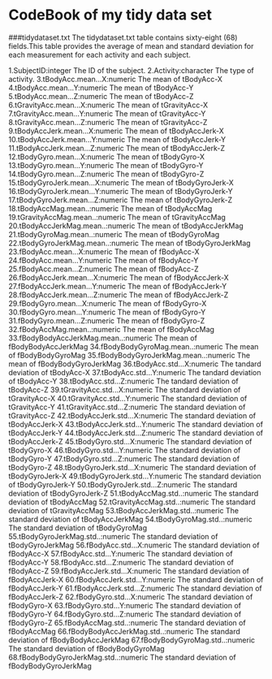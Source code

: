 CodeBook of my tidy data set
==================
###tidydataset.txt
The tidydataset.txt table contains sixty-eight (68) fields.This table provides the average of mean and standard deviation for each measurement for each activity and each subject.

1.SubjectID:integer The ID of the subject.
2.Activity:character The type of activity.
3.tBodyAcc.mean...X:numeric The mean of tBodyAcc-X
4.tBodyAcc.mean...Y:numeric The mean of tBodyAcc-Y
5.tBodyAcc.mean...Z:numeric The mean of tBodyAcc-Z
6.tGravityAcc.mean...X:numeric The mean of tGravityAcc-X
7.tGravityAcc.mean...Y:numeric The mean of tGravityAcc-Y
8.tGravityAcc.mean...Z:numeric The mean of tGravityAcc-Z
9.tBodyAccJerk.mean...X:numeric The mean of tBodyAccJerk-X
10.tBodyAccJerk.mean...Y:numeric The mean of tBodyAccJerk-Y
11.tBodyAccJerk.mean...Z:numeric The mean of tBodyAccJerk-Z
12.tBodyGyro.mean...X:numeric The mean of tBodyGyro-X
13.tBodyGyro.mean...Y:numeric The mean of tBodyGyro-Y
14.tBodyGyro.mean...Z:numeric The mean of tBodyGyro-Z
15.tBodyGyroJerk.mean...X:numeric The mean of tBodyGyroJerk-X
16.tBodyGyroJerk.mean...Y:numeric The mean of tBodyGyroJerk-Y
17.tBodyGyroJerk.mean...Z:numeric The mean of tBodyGyroJerk-Z
18.tBodyAccMag.mean..:numeric The mean of tBodyAccMag
19.tGravityAccMag.mean..:numeric The mean of tGravityAccMag
20.tBodyAccJerkMag.mean..:numeric The mean of tBodyAccJerkMag
21.tBodyGyroMag.mean..:numeric The mean of tBodyGyroMag
22.tBodyGyroJerkMag.mean..:numeric The mean of tBodyGyroJerkMag
23.fBodyAcc.mean...X:numeric The mean of fBodyAcc-X
24.fBodyAcc.mean...Y:numeric The mean of fBodyAcc-Y
25.fBodyAcc.mean...Z:numeric The mean of fBodyAcc-Z
26.fBodyAccJerk.mean...X:numeric The mean of fBodyAccJerk-X
27.fBodyAccJerk.mean...Y:numeric The mean of fBodyAccJerk-Y
28.fBodyAccJerk.mean...Z:numeric The mean of fBodyAccJerk-Z
29.fBodyGyro.mean...X:numeric The mean of fBodyGyro-X
30.fBodyGyro.mean...Y:numeric The mean of fBodyGyro-Y
31.fBodyGyro.mean...Z:numeric The mean of fBodyGyro-Z
32.fBodyAccMag.mean..:numeric The mean of fBodyAccMag
33.fBodyBodyAccJerkMag.mean..:numeric The mean of fBodyBodyAccJerkMag
34.fBodyBodyGyroMag.mean..:numeric The mean of fBodyBodyGyroMag
35.fBodyBodyGyroJerkMag.mean..:numeric The mean of fBodyBodyGyroJerkMag
36.tBodyAcc.std...X:numeric The tandard deviation of tBodyAcc-X
37.tBodyAcc.std...Y:numeric The tandard deviation of tBodyAcc-Y
38.tBodyAcc.std...Z:numeric The tandard deviation of tBodyAcc-Z
39.tGravityAcc.std...X:numeric The standard deviation of tGravityAcc-X
40.tGravityAcc.std...Y:numeric The standard deviation of tGravityAcc-Y
41.tGravityAcc.std...Z:numeric The standard deviation of tGravityAcc-Z
42.tBodyAccJerk.std...X:numeric The standard deviation of tBodyAccJerk-X
43.tBodyAccJerk.std...Y:numeric The standard deviation of tBodyAccJerk-Y
44.tBodyAccJerk.std...Z:numeric The standard deviation of tBodyAccJerk-Z
45.tBodyGyro.std...X:numeric The standard deviation of tBodyGyro-X
46.tBodyGyro.std...Y:numeric The standard deviation of tBodyGyro-Y
47.tBodyGyro.std...Z:numeric The standard deviation of tBodyGyro-Z
48.tBodyGyroJerk.std...X:numeric The standard deviation of tBodyGyroJerk-X
49.tBodyGyroJerk.std...Y:numeric The standard deviation of tBodyGyroJerk-Y
50.tBodyGyroJerk.std...Z:numeric The standard deviation of tBodyGyroJerk-Z
51.tBodyAccMag.std..:numeric The standard deviation of tBodyAccMag
52.tGravityAccMag.std..:numeric The standard deviation of tGravityAccMag
53.tBodyAccJerkMag.std..:numeric The standard deviation of tBodyAccJerkMag
54.tBodyGyroMag.std..:numeric The standard deviation of tBodyGyroMag
55.tBodyGyroJerkMag.std..:numeric The standard deviation of tBodyGyroJerkMag
56.fBodyAcc.std...X:numeric The standard deviation of fBodyAcc-X
57.fBodyAcc.std...Y:numeric The standard deviation of fBodyAcc-Y
58.fBodyAcc.std...Z:numeric The standard deviation of fBodyAcc-Z
59.fBodyAccJerk.std...X:numeric The standard deviation of fBodyAccJerk-X
60.fBodyAccJerk.std...Y:numeric The standard deviation of fBodyAccJerk-Y
61.fBodyAccJerk.std...Z:numeric The standard deviation of fBodyAccJerk-Z
62.fBodyGyro.std...X:numeric The standard deviation of fBodyGyro-X
63.fBodyGyro.std...Y:numeric The standard deviation of fBodyGyro-Y
64.fBodyGyro.std...Z:numeric The standard deviation of fBodyGyro-Z
65.fBodyAccMag.std..:numeric The standard deviation of fBodyAccMag
66.fBodyBodyAccJerkMag.std..:numeric The standard deviation of fBodyBodyAccJerkMag
67.fBodyBodyGyroMag.std..:numeric The standard deviation of fBodyBodyGyroMag
68.fBodyBodyGyroJerkMag.std..:numeric The standard deviation of fBodyBodyGyroJerkMag